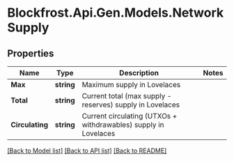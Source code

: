 # Blockfrost.Api.Gen.Models.NetworkSupply
## Properties

Name | Type | Description | Notes
------------ | ------------- | ------------- | -------------
**Max** | **string** | Maximum supply in Lovelaces | 
**Total** | **string** | Current total (max supply - reserves) supply in Lovelaces | 
**Circulating** | **string** | Current circulating (UTXOs + withdrawables) supply in Lovelaces | 

[[Back to Model list]](../README.md#documentation-for-models) [[Back to API list]](../README.md#documentation-for-api-endpoints) [[Back to README]](../README.md)

